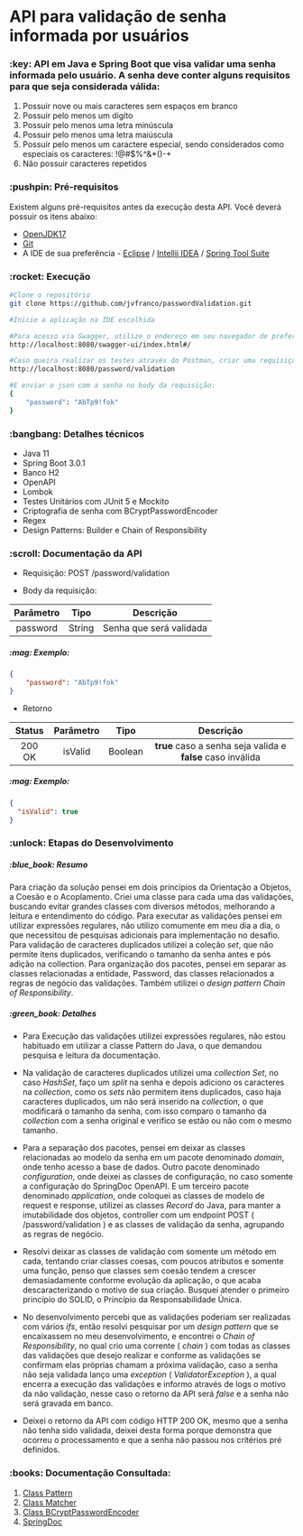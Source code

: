<h1>API para validação de senha informada por usuários</h1>

<h3>:key: API em Java e Spring Boot que visa validar uma senha informada pelo usuário. A senha deve conter alguns requisitos para que seja considerada válida:</h3>

1. Possuir nove ou mais caracteres sem espaços em branco
2. Possuir pelo menos um digíto
3. Possuir pelo menos uma letra minúscula
4. Possuir pelo menos uma letra maiúscula
5. Possuir pelo menos um caractere especial, sendo considerados como especiais os caracteres: !@#$%^&*()-+
6. Não possuir caracteres repetidos

<h3>:pushpin: Pré-requisitos</h3>

<p>Existem alguns pré-requisitos antes da execução desta API. Você deverá possuir os itens abaixo:</p>

* [OpenJDK17](https://openjdk.org/projects/jdk/17/)
* [Git](https://git-scm.com/)
* A IDE de sua preferência - [Eclipse](https://www.eclipse.org/) / [Intellij IDEA](https://www.jetbrains.com/pt-br/idea/) / [Spring Tool Suite](https://spring.io/tools)

<h3>:rocket: Execução</h3>

```bash
#Clone o repositório
git clone https://github.com/jvfranco/passwordValidation.git

#Inicie a aplicação na IDE escolhida

#Para acesso via Swagger, utilize o endereço em seu navegador de preferência
http://localhost:8080/swagger-ui/index.html#/

#Caso queira realizar os testes através do Postman, criar uma requisição POST para o endereço:
http://localhost:8080/password/validation

#E enviar o json com a senha no body da requisição:
{
    "password": "AbTp9!fok"
}
```

<h3>:bangbang: Detalhes técnicos</h3>

* Java 11
* Spring Boot 3.0.1
* Banco H2
* OpenAPI
* Lombok
* Testes Unitários com JUnit 5 e Mockito
* Criptografia de senha com BCryptPasswordEncoder
* Regex
* Design Patterns: Builder e Chain of Responsibility

<h3>:scroll: Documentação da API</h3>

* Requisição:
  POST /password/validation

* Body da requisição:

Parâmetro | Tipo | Descrição
:-------: | :--: | :-------:
password | String | Senha que será validada

<h5>:mag: Exemplo:</h5>

```json
{
    "password": "AbTp9!fok"
}
```

* Retorno

Status | Parâmetro | Tipo | Descrição 
:----: | :-------: | :--: | :-------:
200 OK | isValid | Boolean | <b>true</b> caso a senha seja valida e <b>false</b> caso inválida  

<h5>:mag: Exemplo:</h5>

```json
{
  "isValid": true
}
```

<h3>:unlock: Etapas do Desenvolvimento</h3>

<h5>:blue_book: Resumo</h5>

Para criação da solução pensei em dois princípios da Orientação a Objetos, a Coesão e o Acoplamento. Criei uma classe para cada uma das validações, buscando evitar
grandes classes com diversos métodos, melhorando a leitura e entendimento do código. Para executar as validações pensei em utilizar expressões regulares, não utilizo comumente
em meu dia a dia, o que necessitou de pesquisas adicionais para implementação no desafio. Para validação de caracteres duplicados utilizei a coleção _set_, que não permite itens duplicados,
verificando o tamanho da senha antes e pós adição na collection. Para organização dos pacotes, pensei em separar as classes relacionadas a entidade, Password, das classes relacionados
a regras de negócio das validações. Também utilizei o _design pattern Chain of Responsibility_.

<h5>:green_book: Detalhes</h5>

* Para Execução das validações utilizei expressões regulares, não estou habituado em utilizar a classe Pattern do Java, o que demandou pesquisa e leitura da documentação.

* Na validação de caracteres duplicados utilizei uma _collection Set_, no caso _HashSet_, faço um _split_ na senha e depois adiciono os caracteres na _collection_, como os
_sets_ não permitem itens duplicados, caso haja caracteres duplicados, um não será inserido na _collection_, o que modificará o tamanho da senha, com isso comparo o tamanho da 
_collection_ com a senha original e verifico se estão ou não com o mesmo tamanho.

* Para a separação dos pacotes, pensei em deixar as classes relacionadas ao modelo da senha em um pacote denominado _domain_, onde tenho acesso a base de dados. Outro pacote denominado 
_configuration_, onde deixei as classes de configuração, no caso somente a configuração do SpringDoc OpenAPI. E um terceiro pacote denominado _application_, onde coloquei as classes
de modelo de request e response, utilizei as classes _Record_ do Java, para manter a imutabilidade dos objetos, controller com um endpoint POST ( /password/validation ) e as classes de validação da senha, agrupando as regras de negócio.

* Resolvi deixar as classes de validação com somente um método em cada, tentando criar classes coesas, com poucos atributos e somente uma função, penso que classes sem coesão tendem a
crescer demasiadamente conforme evolução da aplicação, o que acaba descaracterizando o motivo de sua criação. Busquei atender o primeiro princípio do SOLID, 
o Princípio da Responsabilidade Única.

* No desenvolvimento percebi que as validações poderiam ser realizadas com vários _ifs_, então resolvi pesquisar por um _design pattern_ que se encaixassem no meu desenvolvimento,
e encontrei o _Chain of Responsibility_, no qual crio uma corrente ( _chain_ ) com todas as classes das validações que desejo realizar e conforme as validações se confirmam elas próprias
chamam a próxima validação, caso a senha não seja validada lanço uma _exception_ ( _ValidatorException_ ), a qual encerra a execução das validações e informo através de logs o motivo da não validação, 
nesse caso o retorno da API será _false_ e a senha não será gravada em banco.

* Deixei o retorno da API com código HTTP 200 OK, mesmo que a senha não tenha sido validada, deixei desta forma porque demonstra que ocorreu o processamento e que a senha não passou nos critérios pré definidos.

<h3>:books: Documentação Consultada:</h3>

1. [Class Pattern](https://docs.oracle.com/en/java/javase/17/docs/api/java.base/java/util/regex/Pattern.html)
2. [Class Matcher](https://docs.oracle.com/en/java/javase/17/docs/api/java.base/java/util/regex/Matcher.html#matches())
3. [Class BCryptPasswordEncoder](https://docs.spring.io/spring-security/site/docs/current/api/org/springframework/security/crypto/bcrypt/BCryptPasswordEncoder.html)
4. [SpringDoc](https://springdoc.org/v2/#migrating-from-springfox)

    